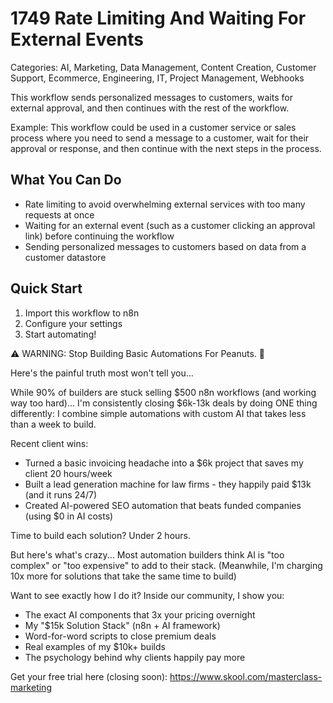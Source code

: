 # 1749 Rate Limiting And Waiting For External Events

Categories: AI, Marketing, Data Management, Content Creation, Customer Support, Ecommerce, Engineering, IT, Project Management, Webhooks

This workflow sends personalized messages to customers, waits for external approval, and then continues with the rest of the workflow.

Example: This workflow could be used in a customer service or sales process where you need to send a message to a customer, wait for their approval or response, and then continue with the next steps in the process.

## What You Can Do
- Rate limiting to avoid overwhelming external services with too many requests at once
- Waiting for an external event (such as a customer clicking an approval link) before continuing the workflow
- Sending personalized messages to customers based on data from a customer datastore

## Quick Start
1. Import this workflow to n8n
2. Configure your settings
3. Start automating!

⚠️ WARNING: Stop Building Basic Automations For Peanuts. 🚫

Here's the painful truth most won't tell you...

While 90% of builders are stuck selling $500 n8n workflows (and working way too hard)...
I'm consistently closing $6k-13k deals by doing ONE thing differently:
I combine simple automations with custom AI that takes less than a week to build.

Recent client wins:
* Turned a basic invoicing headache into a $6k project that saves my client 20 hours/week
* Built a lead generation machine for law firms - they happily paid $13k (and it runs 24/7)
* Created AI-powered SEO automation that beats funded companies (using $0 in AI costs)

Time to build each solution? Under 2 hours.

But here's what's crazy...
Most automation builders think AI is "too complex" or "too expensive" to add to their stack.
(Meanwhile, I'm charging 10x more for solutions that take the same time to build)

Want to see exactly how I do it?
Inside our community, I show you:
* The exact AI components that 3x your pricing overnight
* My "$15k Solution Stack" (n8n + AI framework)
* Word-for-word scripts to close premium deals
* Real examples of my $10k+ builds
* The psychology behind why clients happily pay more

Get your free trial here (closing soon): https://www.skool.com/masterclass-marketing
